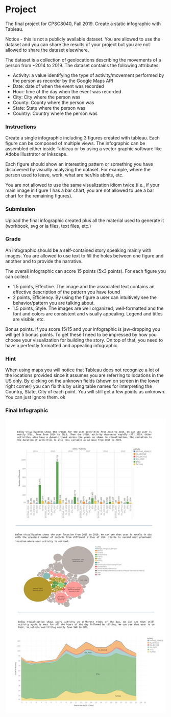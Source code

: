 # Project

The final project for CPSC8040, Fall 2019. Create a static infographic with Tableau.


Notice - this is not a publicly available dataset. You are allowed to use the dataset and you can share the results of your project but you are not allowed to share the dataset elsewhere.

The dataset is a collection of geolocations describing the movements of a person from ~2014 to 2019. The dataset contains the following attributes:
- Activity: a value identifying the type of activity/movement performed by the person as recorder by the Google Maps API
- Date: date of when the event was recorded
- Hour: time of the day when the event was recorded
- City: City where the person was
- County: County where the person was
- State: State where the person was
- Country: Country where the person was


### Instructions

Create a single infographic including 3 figures created with tableau. Each figure can be composed of multiple views. The infographic can be assembled either inside Tableau or by using a vector graphic software like Adobe Illustrator or Inkscape.

Each figure should show an interesting pattern or something you have discovered by visually analyzing the dataset. For example, where the person used to leave, work, what are her/his abhits, etc.

You are not allowed to use the same visualization idiom twice (i.e., if your main image in figure 1 has a bar chart, you are not allowed to use a bar chart for the remaining figures).


### Submission

Upload the final infographic created plus all the material used to generate it (workbook, svg or ia files, text files, etc.)


### Grade

An infographic should be a self-contained story speaking mainly with images. You are allowed to use text to fill the holes between one figure and another and to provide the narrative.

The overall infographic can score 15 points (5x3 points).
For each figure you can collect:
- 1.5 points, Effective. The image and the associated text contains an effective description of the pattern you have found
- 2 points, Efficiency. By using the figure a user can intuitively see the behavior/pattern you are talking about.
- 1.5 points, Style. The images are well organized, well-formatted and the font and colors are consistent and visually appealing. Legend and titles are visible, etc.

Bonus points.
If you score 15/15 and your infographic is jaw-dropping you will get 5 bonus points. To get these I need to be impressed by how you choose your visualization for building the story. On top of that, you need to have a perfectly formatted and appealing infographic.

### Hint

When using maps you will notice that Tableau does not recognize a lot of the locations provided since it assumes you are referring to locations in the US only. By clicking on the unknown fields (shown on screen in the lower right corner) you can fix this by using table names for interpreting the Country, State, City of each point. You will still get a few points as unknown. You can just ignore them. ok

### Final Infographic

![chart1](images/1.jpg)
